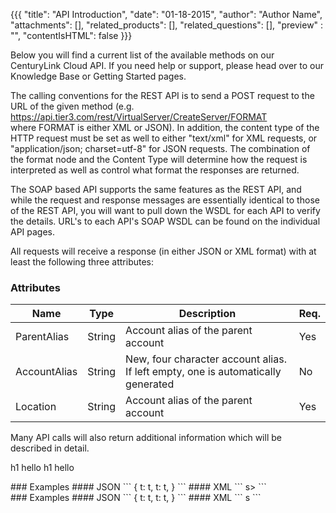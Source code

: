 {{{
  "title": "API Introduction",
  "date": "01-18-2015",
  "author": "Author Name",
  "attachments": [],
  "related_products": [],
  "related_questions": [],
  "preview" : "",
  "contentIsHTML": false
}}}

Below you will find a current list of the available methods on our CenturyLink Cloud API. If you need help or support, please head over to our Knowledge Base or Getting Started pages.

The calling conventions for the REST API is to send a POST request to the URL of the given method (e.g.  https://api.tier3.com/rest/VirtualServer/CreateServer/FORMAT   where FORMAT is either XML or JSON). In addition, the content type of the HTTP request must be set as well to either "text/xml" for XML requests, or "application/json; charset=utf-8" for JSON requests. The combination of the format node and the Content Type will determine how the request is interpreted as well as control what format the responses are returned.

The SOAP based API supports the same features as the REST API, and while the request and response messages are essentially identical to those of the REST API, you will want to pull down the WSDL for each API to verify the details. URL's to each API's SOAP WSDL can be found on the individual API pages.

All requests will receive a response (in either JSON or XML format) with at least the following three attributes:


### Attributes

| Name         | Type   | Description                                                                      | Req. |
|--------------|--------|----------------------------------------------------------------------------------|------|
| ParentAlias  | String | Account alias of the parent account                                              | Yes  |
| AccountAlias | String | New, four character account alias. If left empty, one is automatically generated | No   |
| Location     | String | Account alias of the parent account                                              | Yes  |


Many API calls will also return additional information which will be described in detail.

h1 hello
h1
  hello


<div class="code-panel">
  ### Examples
  #### JSON
  ```
  {
    t: t,
    t: t,
  }
  ```
  #### XML
  ```
  <sdsds>s</sdsds>>
  ```
</div>




<span class="code-panel">
  ### Examples
  #### JSON
  ```
  {
    t: t,
    t: t,
  }
  ```
  #### XML
  ```
  <sdsds>s</sdsds>
  ```
</span>




